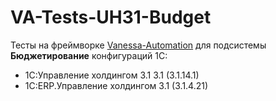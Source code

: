 # VA-Tests-UH31-Budget

Тесты на фреймворке [Vanessa-Automation](https://github.com/Pr-Mex/vanessa-automation/releases) для подсистемы __Бюджетирование__ конфигураций 1С:

- 1С:Управление холдингом 3.1 3.1 (3.1.14.1)
- 1С:ERP.Управление холдингом 3.1 (3.1.4.21)

